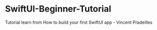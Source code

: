 # SwiftUI-Beginner-Tutorial
Tutorial learn from How to build your first SwiftUI app - Vincent Pradeilles
